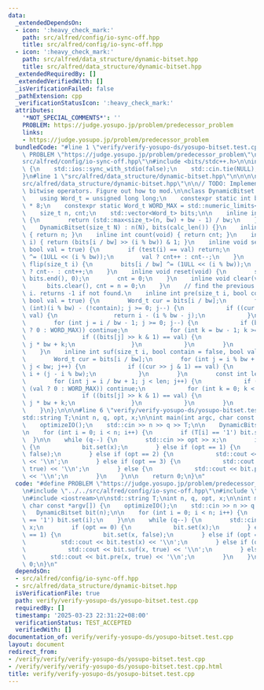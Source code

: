 ```yaml
---
data:
  _extendedDependsOn:
  - icon: ':heavy_check_mark:'
    path: src/alfred/config/io-sync-off.hpp
    title: src/alfred/config/io-sync-off.hpp
  - icon: ':heavy_check_mark:'
    path: src/alfred/data_structure/dynamic-bitset.hpp
    title: src/alfred/data_structure/dynamic-bitset.hpp
  _extendedRequiredBy: []
  _extendedVerifiedWith: []
  _isVerificationFailed: false
  _pathExtension: cpp
  _verificationStatusIcon: ':heavy_check_mark:'
  attributes:
    '*NOT_SPECIAL_COMMENTS*': ''
    PROBLEM: https://judge.yosupo.jp/problem/predecessor_problem
    links:
    - https://judge.yosupo.jp/problem/predecessor_problem
  bundledCode: "#line 1 \"verify/verify-yosupo-ds/yosupo-bitset.test.cpp\"\n#define\
    \ PROBLEM \"https://judge.yosupo.jp/problem/predecessor_problem\"\n\n#line 1 \"\
    src/alfred/config/io-sync-off.hpp\"\n#include <bits/stdc++.h>\n\ninline void optimizeIO(void)\
    \ {\n    std::ios::sync_with_stdio(false);\n    std::cin.tie(NULL), std::cout.tie(NULL);\n\
    }\n#line 1 \"src/alfred/data_structure/dynamic-bitset.hpp\"\n\n\n\n#line 7 \"\
    src/alfred/data_structure/dynamic-bitset.hpp\"\n\n// TODO: Implement resize and\
    \ bitwise operators. Figure out how to mod.\n\nclass DynamicBitset {\nprivate:\n\
    \    using Word_t = unsigned long long;\n    constexpr static int bw = sizeof(Word_t)\
    \ * 8;\n    constexpr static Word_t WORD_MAX = std::numeric_limits<Word_t>::max();\n\
    \    size_t n, cnt;\n    std::vector<Word_t> bits;\n\n    inline int calc_len(void)\
    \ {\n        return (std::max<size_t>(n, bw) + bw - 1) / bw;\n    }\n\npublic:\n\
    \    DynamicBitset(size_t N) : n(N), bits(calc_len()) {}\n    inline int size(void)\
    \ { return n; }\n    inline int count(void) { return cnt; }\n    inline int test(size_t\
    \ i) { return (bits[i / bw] >> (i % bw)) & 1; }\n    inline void set(size_t i,\
    \ bool val = true) {\n        if (test(i) == val) return;\n        bits[i / bw]\
    \ ^= (1ULL << (i % bw));\n        val ? cnt++ : cnt--;\n    }\n    inline void\
    \ flip(size_t i) {\n        bits[i / bw] ^= (1ULL << (i % bw));\n        test(i)\
    \ ? cnt-- : cnt++;\n    }\n    inline void reset(void) {\n        std::fill(bits.begin(),\
    \ bits.end(), 0);\n        cnt = 0;\n    }\n    inline void clear(void) {\n  \
    \      bits.clear(), cnt = n = 0;\n    }\n    // find the previous val before\
    \ i. returns -1 if not found.\n    inline int pre(size_t i, bool contain = false,\
    \ bool val = true) {\n        Word_t cur = bits[i / bw];\n        for (int j =\
    \ (int)(i % bw) - (!contain); j >= 0; j--) {\n            if ((cur >> j & 1) ==\
    \ val) {\n                return i - (i % bw - j);\n            }\n        }\n\
    \        for (int j = i / bw - 1; j >= 0; j--) {\n            if (bits[j] == (val\
    \ ? 0 : WORD_MAX)) continue;\n            for (int k = bw - 1; k >= 0; k--) {\n\
    \                if ((bits[j] >> k & 1) == val) {\n                    return\
    \ j * bw + k;\n                }\n            }\n        }\n        return -1;\n\
    \    }\n    inline int suf(size_t i, bool contain = false, bool val = true) {\n\
    \        Word_t cur = bits[i / bw];\n        for (int j = i % bw + (!contain);\
    \ j < bw; j++) {\n            if ((cur >> j & 1) == val) {\n                return\
    \ i + (j - i % bw);\n            }\n        }\n        const int len = calc_len();\n\
    \        for (int j = i / bw + 1; j < len; j++) {\n            if (bits[j] ==\
    \ (val ? 0 : WORD_MAX)) continue;\n            for (int k = 0; k < bw; k++) {\n\
    \                if ((bits[j] >> k & 1) == val) {\n                    return\
    \ j * bw + k;\n                }\n            }\n        }\n        return -1;\n\
    \    }\n};\n\n\n#line 6 \"verify/verify-yosupo-ds/yosupo-bitset.test.cpp\"\n\n\
    std::string T;\nint n, q, opt, x;\n\nint main(int argc, char const *argv[]) {\n\
    \    optimizeIO();\n    std::cin >> n >> q >> T;\n\n    DynamicBitset bit(n);\n\
    \n    for (int i = 0; i < n; i++) {\n        if (T[i] == '1') bit.set(i);\n  \
    \  }\n\n    while (q--) {\n        std::cin >> opt >> x;\n        if (opt == 0)\
    \ {\n            bit.set(x);\n        } else if (opt == 1) {\n            bit.set(x,\
    \ false);\n        } else if (opt == 2) {\n            std::cout << bit.test(x)\
    \ << '\\n';\n        } else if (opt == 3) {\n            std::cout << bit.suf(x,\
    \ true) << '\\n';\n        } else {\n            std::cout << bit.pre(x, true)\
    \ << '\\n';\n        }\n    }\n\n    return 0;\n}\n"
  code: "#define PROBLEM \"https://judge.yosupo.jp/problem/predecessor_problem\"\n\
    \n#include \"../../src/alfred/config/io-sync-off.hpp\"\n#include \"../../src/alfred/data_structure/dynamic-bitset.hpp\"\
    \n#include <iostream>\n\nstd::string T;\nint n, q, opt, x;\n\nint main(int argc,\
    \ char const *argv[]) {\n    optimizeIO();\n    std::cin >> n >> q >> T;\n\n \
    \   DynamicBitset bit(n);\n\n    for (int i = 0; i < n; i++) {\n        if (T[i]\
    \ == '1') bit.set(i);\n    }\n\n    while (q--) {\n        std::cin >> opt >>\
    \ x;\n        if (opt == 0) {\n            bit.set(x);\n        } else if (opt\
    \ == 1) {\n            bit.set(x, false);\n        } else if (opt == 2) {\n  \
    \          std::cout << bit.test(x) << '\\n';\n        } else if (opt == 3) {\n\
    \            std::cout << bit.suf(x, true) << '\\n';\n        } else {\n     \
    \       std::cout << bit.pre(x, true) << '\\n';\n        }\n    }\n\n    return\
    \ 0;\n}\n"
  dependsOn:
  - src/alfred/config/io-sync-off.hpp
  - src/alfred/data_structure/dynamic-bitset.hpp
  isVerificationFile: true
  path: verify/verify-yosupo-ds/yosupo-bitset.test.cpp
  requiredBy: []
  timestamp: '2025-03-23 22:31:22+08:00'
  verificationStatus: TEST_ACCEPTED
  verifiedWith: []
documentation_of: verify/verify-yosupo-ds/yosupo-bitset.test.cpp
layout: document
redirect_from:
- /verify/verify/verify-yosupo-ds/yosupo-bitset.test.cpp
- /verify/verify/verify-yosupo-ds/yosupo-bitset.test.cpp.html
title: verify/verify-yosupo-ds/yosupo-bitset.test.cpp
---
```

